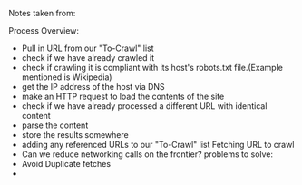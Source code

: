 Notes taken from:


Process Overview:
- Pull in URL from our "To-Crawl" list
- check if we have already crawled it
- check if crawling it is compliant with its host's robots.txt file.(Example mentioned is Wikipedia)
- get the IP address of the host via DNS 
- make an HTTP request to load the contents  of the site
- check if we have already processed a different URL with identical content
- parse the content
- store the results somewhere
- adding any referenced URLs to our "To-Crawl" list
Fetching URL to crawl
- Can we reduce networking calls on the frontier?
problems to solve:
- Avoid Duplicate fetches
- 
